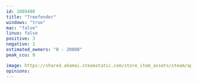 ```yaml
---
id: 1809480
title: "Treefender"
windows: "true"
mac: "false"
linux: false
positive: 3
negative: 1
estimated_owners: "0 - 20000"
peak_ccu: 0

image: https://shared.akamai.steamstatic.com/store_item_assets/steam/apps/1809480/header.jpg?t=1720096938
opinions:
---
```

